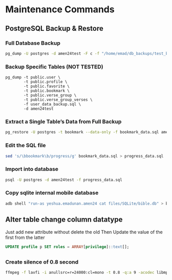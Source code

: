 # Maintenance Commands

## PostgreSQL Backup & Restore

### Full Database Backup
``` bash
pg_dump -U postgres -d amen24test -F c -f "/home/emad/db_backups/test_backup_$(date +%Y%m%d_%H%M%S).dump"
```

### Backup Specific Tables (NOT TESTED)
```
pg_dump -t public.user \
        -t public.profile \
        -t public.favorite \
        -t public.bookmark \
        -t public.verse_group \
        -t public.verse_group_verses \
        -f user_data_backup.sql \
        -d amen24test
```

### Extract a Single Table’s Data from Full Backup
``` bash
pg_restore -U postgres -t bookmark --data-only -f bookmark_data.sql amen24test_backup_2025-05-05_06-48-51.sql
```

### Edit the SQL file
``` bash
sed 's/\bbookmark\b/progress/g' bookmark_data.sql > progress_data.sql
```

### Import into database
``` bash
psql -U postgres -d amen24test -f progress_data.sql
```

### Copy sqlite internal mobile database
``` bash
adb shell "run-as yeshua.emadunan.amen24 cat files/SQLite/bible.db" > bible-device.db
```

## Alter table change column datatype
Just add new attribute without delete the old
Then Update the value of the first from the latter

``` sql
UPDATE profile p SET roles = ARRAY[privilege]::text[];
```

## 

### Create silence of 0.8 second

``` bash
ffmpeg -f lavfi -i anullsrc=r=24000:cl=mono -t 0.8 -q:a 9 -acodec libmp3lame silence.mp3
```